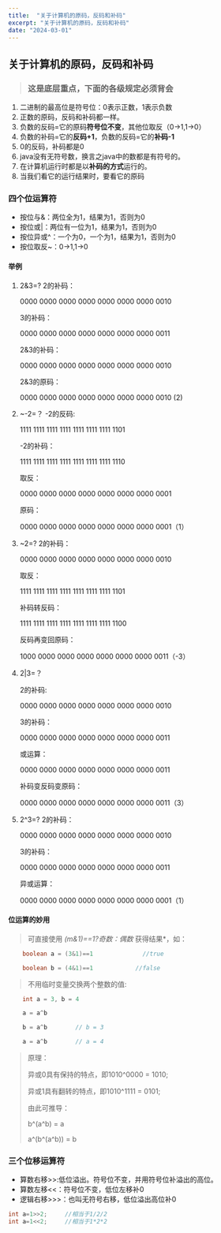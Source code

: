 ```yaml
---
title:  "关于计算机的原码，反码和补码"
excerpt: "关于计算机的原码，反码和补码"
date: "2024-03-01"
---
```


##  关于计算机的原码，反码和补码

> ### 这是底层重点，下面的各级规定必须背会

1. 二进制的最高位是符号位：0表示正数，1表示负数
2. 正数的原码，反码和补码都一样。
3. 负数的反码=它的原码**符号位不变**，其他位取反（0->1,1->0）
4. 负数的补码=它的**反码+1**，负数的反码=它的**补码-1**
5. 0的反码，补码都是0
6. java没有无符号数，换言之java中的数都是有符号的。
7. 在计算机运行时都是以**补码的方式**运行的。
8. 当我们看它的运行结果时，要看它的原码


### 四个位运算符

- 按位与&：两位全为1，结果为1，否则为0
- 按位或|：两位有一位为1，结果为1，否则为0
- 按位异或^：一个为0，一个为1，结果为1，否则为0
- 按位取反~：0->1,1->0

#### 举例

1. 2&3=?
   2的补码：

   0000 0000 0000 0000 0000 0000 0000 0010

   3的补码：

   0000 0000 0000 0000 0000 0000 0000 0011

   2&3的补码：

   0000 0000 0000 0000 0000 0000 0000 0010

   2&3的原码：

   0000 0000 0000 0000 0000 0000 0000 0010	(2)

2. ~-2=？
   -2的反码:

   1111 1111 1111 1111 1111 1111 1111 1101

   -2的补码：

   1111 1111 1111 1111 1111 1111 1111 1110

   取反：

   0000 0000 0000 0000 0000 0000 0000 0001

   原码：

   0000 0000 0000 0000 0000 0000 0000 0001（1）

3. ~2=?
   2的补码：

   0000 0000 0000 0000 0000 0000 0000 0010

   取反：

   1111 1111 1111 1111 1111 1111 1111 1101

   补码转反码：

   1111 1111 1111 1111 1111 1111 1111 1100

   反码再变回原码：

   1000 0000 0000 0000 0000 0000 0000 0011（-3）

4. 2|3=？

   2的补码:

   0000 0000 0000 0000 0000 0000 0000 0010

   3的补码：

   0000 0000 0000 0000 0000 0000 0000 0011

   或运算：

   0000 0000 0000 0000 0000 0000 0000 0011

   补码变反码变原码：

   0000 0000 0000 0000 0000 0000 0000 0011（3）

5. 2^3=?
   2的补码：

   0000 0000 0000 0000 0000 0000 0000 0010

   3的补码：

   0000 0000 0000 0000 0000 0000 0000 0011

   异或运算：

   0000 0000 0000 0000 0000 0000 0000 0001（1）

#### 位运算的妙用

>  可直接使用 *(m&1)==1?奇数：偶数* 获得结果*，如：

```java
    boolean a = (3&1)==1              //true

    boolean b = (4&1)==1            //false

```

> 不用临时变量交换两个整数的值:

``` java
    int a = 3, b = 4

    a = a^b

    b = a^b        // b = 3

    a = a^b        // a = 4
```

> 原理：
>
> 异或0具有保持的特点，即1010^0000 = 1010;
>
> 异或1具有翻转的特点，即1010^1111 = 0101;
>
> 由此可推导：
>
> b^(a^b) = a
>
> a^(b^(a^b)) = b

### 三个位移运算符

- 算数右移>>:低位溢出。符号位不变，并用符号位补溢出的高位。
- 算数左移<<：符号位不变，低位左移补0
- 逻辑右移>>>：也叫无符号右移，低位溢出高位补0

``` java
int a=1>>2;  	//相当于1/2/2
int a=1<<2;		//相当于1*2*2
```